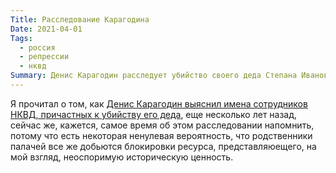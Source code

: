 ```yaml
---
Title: Расследование Карагодина
Date: 2021-04-01
Tags:
  - россия
  - репрессии
  - нквд
Summary: Денис Карагодин расследует убийство своего деда Степана Ивановича сотрудниками НКВД в 1938
---
```


Я прочитал о том, как [Денис Карагодин выяснил имена сотрудников НКВД, причастных к убийству его деда][1], еще несколько лет назад, сейчас же, кажется, самое время об этом расследовании напомнить, потому что есть некоторая ненулевая вероятность, что родственники палачей все же добьются блокировки ресурса, представляюещего, на мой взгляд, неоспоримую историческую ценность.

[1]: https://karagodin.org/?p=10931